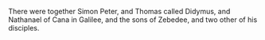There were together Simon Peter, and Thomas called Didymus, and Nathanael of Cana in Galilee, and the sons of Zebedee, and two other of his disciples.
